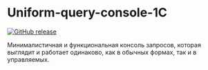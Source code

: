 # Uniform-query-console-1C

[![GitHub release](https://img.shields.io/github/release/Synoecium/Uniform-query-console-1C.svg)](https://github.com/Synoecium/Uniform-query-console-1C/releases)

Минималистичная и функциональная консоль запросов, которая выглядит и работает одинаково, как в обычных формах, так и в управляемых.
